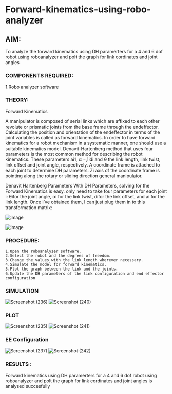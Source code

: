 # Forward-kinematics-using-robo-analyzer

## AIM: 
To analyze the forward kinematics using DH paramerters for a 4 and 6 dof robot using roboanalyzer and polt the graph for link cordinates and joint angles
### COMPONENTS REQUIRED:
1.Robo analyzer software  


### THEORY: 
  
Forward Kinematics

A manipulator is composed of serial links which are affixed to each other revolute or prismatic joints from the base frame through the endeffector. 
Calculating the position and orientation of the endeffector in terms of the joint variables is called as forward kinematics. 
In order to have forward kinematics for a robot mechanism in a systematic manner, one should use a suitable kinematics model. 
Denavit-Hartenberg method that uses four parameters is the most common method for describing the robot kinematics. 
These parameters ai1, α −,1idi and θ the link length, link twist, link offset and joint angle, respectively. 
A coordinate frame is attached to each joint to determine DH parameters. Zi axis of the coordinate frame is pointing along the rotary or sliding direction general manipulator.

Denavit Hartenberg Parameters
With DH Parameters, solving for the Forward Kinematics is easy.  only need to take four parameters for each joint 
i: θifor the joint angle, 
αi for the link twist, 
difor the link offset, and 
ai for the link length. Once I’ve obtained them, I can just plug them in to this transformation matrix:


![image](https://user-images.githubusercontent.com/36288975/170172719-ed7befc9-2894-4344-bfd5-be831bb05308.png)

 ![image](https://user-images.githubusercontent.com/36288975/170172766-b8aeb788-7fd7-4de7-b340-f04656707ebd.png)

 

### PROCEDURE:
```
1.Open the roboanalyzer software.
2.Select the robot and the degrees of freedom.
3.Change the values with the link length wherever necessary.
4.Simulate the model for forward kinematics.
5.Plot the graph between the link and the joints.
6.Update the DH parameters of the link configuration and end effector configuration
```



### SIMULATION 

![Screenshot (236)](https://user-images.githubusercontent.com/94508142/174304065-3857360b-672c-4d7b-9388-f8e96a8dbba2.png)
![Screenshot (240)](https://user-images.githubusercontent.com/94508142/174304088-278d40c7-fc75-47e7-8c37-24cc232affa4.png)



 
 
 
 
 
 
 ### PLOT 

![Screenshot (235)](https://user-images.githubusercontent.com/94508142/174299867-f4bb2db2-3780-41db-b885-352243d93565.png)
![Screenshot (241)](https://user-images.githubusercontent.com/94508142/174304169-81f831da-ab46-461a-bea1-8456fca58c4d.png)

### EE Configuration
![Screenshot (237)](https://user-images.githubusercontent.com/94508142/174304379-95bbefc0-1364-4cca-a57f-f1dbc53167aa.png)
![Screenshot (242)](https://user-images.githubusercontent.com/94508142/174304412-a4259cb1-30a6-4f5c-b2be-fe16beedddff.png)




### RESULTS :  
Forward kinematics using DH paramerters for a 4 and 6 dof robot using roboanalyzer and polt the graph for link cordinates and joint angles is analysed succesfully

